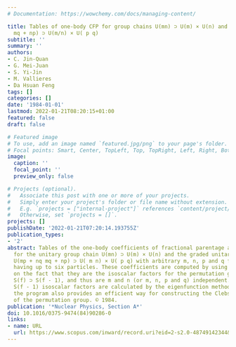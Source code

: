```yaml
---
# Documentation: https://wowchemy.com/docs/managing-content/

title: Tables of one-body CFP for group chains U(mn) ⊃ U(m) × U(n) and U(mp) + nq
  mq + np) ⊃ U(m/n) × U( p q)
subtitle: ''
summary: ''
authors:
- C. Jin-Quan
- G. Mei-Juan
- S. Yi-Jin
- M. Vallieres
- Da Hsuan Feng
tags: []
categories: []
date: '1984-01-01'
lastmod: 2022-01-21T08:20:15+01:00
featured: false
draft: false

# Featured image
# To use, add an image named `featured.jpg/png` to your page's folder.
# Focal points: Smart, Center, TopLeft, Top, TopRight, Left, Right, BottomLeft, Bottom, BottomRight.
image:
  caption: ''
  focal_point: ''
  preview_only: false

# Projects (optional).
#   Associate this post with one or more of your projects.
#   Simply enter your project's folder or file name without extension.
#   E.g. `projects = ["internal-project"]` references `content/project/deep-learning/index.md`.
#   Otherwise, set `projects = []`.
projects: []
publishDate: '2022-01-21T07:20:14.193755Z'
publication_types:
- '2'
abstract: Tables of the one-body coefficients of fractional parentage are presented
  for the unitary group chain U(mn) ⊃ U(m) × U(n) and the graded unitary group chain
  U(mp + nq mq + np) ⊃ U( m n) × U( p q) with arbitrary m, n, p and q for systems
  having up to six particles. These coefficients are computed by using a program based
  on the fact that they are the isoscalar factors for the permutation group chain
  S(f) ⊃ S(f - 1), and thus are m and n (or m, n, p and q) independent. The S(f) ⊃
  S(f - 1) isoscalar factors are calculated by the eigenfunction method. Incidently,
  the program also provides an efficient way for constructing the Clebsch-Gordan coefficients
  of the permutation group. © 1984.
publication: '*Nuclear Physics, Section A*'
doi: 10.1016/0375-9474(84)90286-0
links:
- name: URL
  url: https://www.scopus.com/inward/record.uri?eid=2-s2.0-48749142344&doi=10.1016%2f0375-9474%2884%2990286-0&partnerID=40&md5=3db78d43d5c2107a02ef2998ed7b253f
---
```

